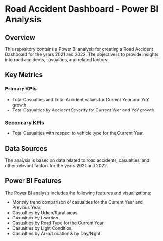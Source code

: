 # Road Accident Dashboard - Power BI Analysis

## Overview

This repository contains a Power BI analysis for creating a Road Accident Dashboard for the years 2021 and 2022. The objective is to provide insights into road accidents, casualties, and related factors.

## Key Metrics

### Primary KPIs
- Total Casualties and Total Accident values for Current Year and YoY growth.
- Total Casualties by Accident Severity for Current Year and YoY growth.

### Secondary KPIs
- Total Casualties with respect to vehicle type for the Current Year.

## Data Sources

The analysis is based on data related to road accidents, casualties, and other relevant factors for the years 2021 and 2022.

## Power BI Features

The Power BI analysis includes the following features and visualizations:

- Monthly trend comparison of casualties for the Current Year and Previous Year.
- Casualties by Urban/Rural areas.
- Casualties by Location.
- Casualties by Road Type for the Current Year.
- Casualties by Light Condition.
- Casualties by Area/Location & by Day/Night.



 
